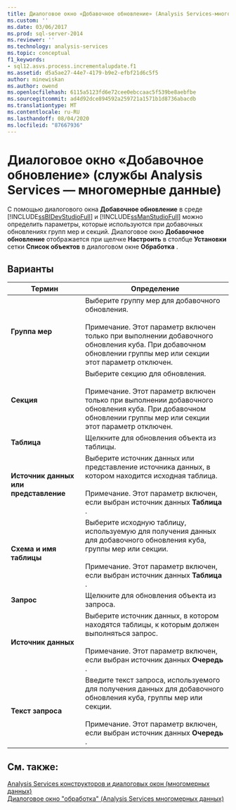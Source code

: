 ```yaml
---
title: Диалоговое окно «Добавочное обновление» (Analysis Services-многомерные данные) | Документация Майкрософт
ms.custom: ''
ms.date: 03/06/2017
ms.prod: sql-server-2014
ms.reviewer: ''
ms.technology: analysis-services
ms.topic: conceptual
f1_keywords:
- sql12.asvs.process.incrementalupdate.f1
ms.assetid: d5a5ae27-44e7-4179-b9e2-efbf21d6c5f5
author: minewiskan
ms.author: owend
ms.openlocfilehash: 6115a5123fd6e72cee0ebccaac5f539be8aebfbe
ms.sourcegitcommit: ad4d92dce894592a259721a1571b1d8736abacdb
ms.translationtype: MT
ms.contentlocale: ru-RU
ms.lasthandoff: 08/04/2020
ms.locfileid: "87667936"
---
```

# <a name="incremental-update-dialog-box-analysis-services---multidimensional-data"></a>Диалоговое окно «Добавочное обновление» (службы Analysis Services — многомерные данные)
  С помощью диалогового окна **Добавочное обновление** в среде [!INCLUDE[ssBIDevStudioFull](../includes/ssbidevstudiofull-md.md)] и [!INCLUDE[ssManStudioFull](../includes/ssmanstudiofull-md.md)] можно определить параметры, которые используются при добавочных обновлениях групп мер и секций. Диалоговое окно **Добавочное обновление** отображается при щелчке **Настроить** в столбце **Установки** сетки **Список объектов** в диалоговом окне **Обработка** .  
  
## <a name="options"></a>Варианты  
  
|Термин|Определение|  
|----------|----------------|  
|**Группа мер**|Выберите группу мер для добавочного обновления.<br /><br /> Примечание. Этот параметр включен только при выполнении добавочного обновления куба. При добавочном обновлении группы мер или секции этот параметр отключен.|  
|**Секция**|Выберите секцию для обновления.<br /><br /> Примечание. Этот параметр включен только при выполнении добавочного обновления куба. При добавочном обновлении группы мер или секции этот параметр отключен.|  
|**Таблица**|Щелкните для обновления объекта из таблицы.|  
|**Источник данных или представление**|Выберите источник данных или представление источника данных, в котором находится исходная таблица.<br /><br /> Примечание. Этот параметр включен, если выбран источник данных **Таблица** .|  
|**Схема и имя таблицы**|Выберите исходную таблицу, используемую для получения данных для добавочного обновления куба, группы мер или секции.<br /><br /> Примечание. Этот параметр включен, если выбран источник данных **Таблица** .|  
|**Запрос**|Щелкните для обновления объекта из запроса.|  
|**Источник данных**|Выберите источник данных, в котором находятся таблицы, к которым должен выполняться запрос.<br /><br /> Примечание. Этот параметр включен, если выбран источник данных **Очередь** .|  
|**Текст запроса**|Введите текст запроса, используемого для получения данных для добавочного обновления куба, группы мер или секции.<br /><br /> Примечание. Этот параметр включен, если выбран источник данных **Очередь** .|  
  
## <a name="see-also"></a>См. также:  
 [Analysis Services конструкторов и диалоговых окон &#40;многомерных данных&#41;](analysis-services-designers-and-dialog-boxes-multidimensional-data.md)   
 [Диалоговое окно "обработка" &#40;Analysis Services многомерных данных&#41;](process-dialog-box-analysis-services-multidimensional-data.md)  
  
  
